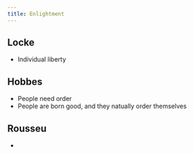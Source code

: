 ```yaml
---
title: Enlightment
---
```


## Locke
* Individual liberty

## Hobbes
* People need order
* People are born good, and they natually order themselves

## Rousseu
*
